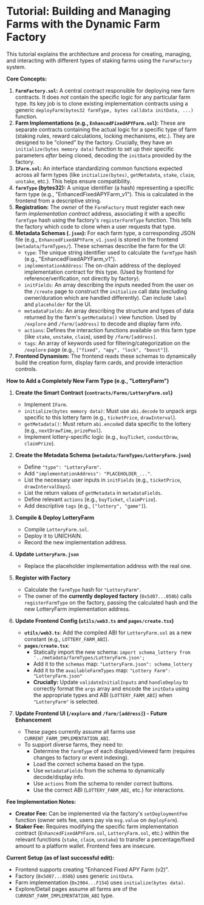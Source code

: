 # Tutorial: Building and Managing Farms with the Dynamic Farm Factory

This tutorial explains the architecture and process for creating, managing, and interacting with different types of staking farms using the `FarmFactory` system.

**Core Concepts:**

1.  **`FarmFactory.sol`:** A central contract responsible for deploying new farm contracts. It does *not* contain the specific logic for any particular farm type. Its key job is to clone existing implementation contracts using a generic `deployFarm(bytes32 farmType, bytes calldata initData, ...)` function.
2.  **Farm Implementations (e.g., `EnhancedFixedAPYFarm.sol`):** These are separate contracts containing the actual logic for a specific type of farm (staking rules, reward calculations, locking mechanisms, etc.). They are designed to be "cloned" by the factory. Crucially, they have an `initialize(bytes memory data)` function to set up their specific parameters *after* being cloned, decoding the `initData` provided by the factory.
3.  **`IFarm.sol`:** An interface standardizing common functions expected across all farm types (like `initialize(bytes)`, `getMetadata`, `stake`, `claim`, `unstake`, etc.). This helps ensure compatibility.
4.  **`farmType` (bytes32):** A unique identifier (a hash) representing a specific farm type (e.g., "EnhancedFixedAPYFarm_v1"). This is calculated in the frontend from a descriptive string.
5.  **Registration:** The *owner* of the `FarmFactory` must register each new farm *implementation contract* address, associating it with a specific `farmType` hash using the factory's `registerFarmType` function. This tells the factory which code to clone when a user requests that type.
6.  **Metadata Schemas (`.json`):** For each farm type, a corresponding JSON file (e.g., `EnhancedFixedAPYFarm_v1.json`) is stored in the frontend (`metadata/farmTypes/`). These schemas describe the farm for the UI:
    *   `type`: The unique string identifier used to calculate the `farmType` hash (e.g., "EnhancedFixedAPYFarm_v1").
    *   `implementationAddress`: The on-chain address of the deployed implementation contract for this type. (Used by frontend for reference/verification, not directly by factory).
    *   `initFields`: An array describing the inputs needed from the user on the `/create` page to construct the `initialize` call data (excluding owner/duration which are handled differently). Can include `label` and `placeholder` for the UI.
    *   `metadataFields`: An array describing the structure and types of data returned by the farm's `getMetadata()` view function. Used by `/explore` and `/farm/[address]` to decode and display farm info.
    *   `actions`: Defines the interaction functions available on this farm type (like `stake`, `unstake`, `claim`), used by `/farm/[address]`.
    *   `tags`: An array of keywords used for filtering/categorization on the `/explore` page (e.g., `["fixed", "apy", "lock", "boost"]`).
7.  **Frontend Dynamism:** The frontend reads these schemas to dynamically build the creation form, display farm cards, and provide interaction controls.

**How to Add a Completely New Farm Type (e.g., "LotteryFarm")**

1.  **Create the Smart Contract (`contracts/Farms/LotteryFarm.sol`)**
    *   Implement `IFarm`.
    *   `initialize(bytes memory data)`: Must use `abi.decode` to unpack args specific to this lottery farm (e.g., `ticketPrice`, `drawInterval`).
    *   `getMetadata()`: Must return `abi.encode`d data specific to the lottery (e.g., `nextDrawTime`, `prizePool`).
    *   Implement lottery-specific logic (e.g., `buyTicket`, `conductDraw`, `claimPrize`).

2.  **Create the Metadata Schema (`metadata/farmTypes/LotteryFarm.json`)**
    *   Define `"type": "LotteryFarm"`.
    *   Add `"implementationAddress": "PLACEHOLDER_..."`.
    *   List the necessary user inputs in `initFields` (e.g., `ticketPrice`, `drawIntervalDays`).
    *   List the return values of `getMetadata` in `metadataFields`.
    *   Define relevant `actions` (e.g., `buyTicket`, `claimPrize`).
    *   Add descriptive `tags` (e.g., `["lottery", "game"]`).

3.  **Compile & Deploy LotteryFarm**
    *   Compile `LotteryFarm.sol`.
    *   Deploy it to UNICHAIN.
    *   Record the new implementation address.

4.  **Update `LotteryFarm.json`**
    *   Replace the placeholder implementation address with the real one.

5.  **Register with Factory**
    *   Calculate the `farmType` hash for `"LotteryFarm"`.
    *   The owner of the **currently deployed factory** (`0x5d07...050b`) calls `registerFarmType` on the factory, passing the calculated hash and the new LotteryFarm implementation address.

6.  **Update Frontend Config (`utils/web3.ts` and `pages/create.tsx`)**
    *   **`utils/web3.ts`**: Add the compiled ABI for `LotteryFarm.sol` as a new constant (e.g., `LOTTERY_FARM_ABI`).
    *   **`pages/create.tsx`**:
        *   Statically import the new schema: `import schema_lottery from '../metadata/farmTypes/LotteryFarm.json';`
        *   Add it to the `schemas` map: `"LotteryFarm.json": schema_lottery`
        *   Add it to the `availableFarmTypes` map: `"Lottery Farm": "LotteryFarm.json"`
        *   **Crucially:** Update `validateInitialInputs` and `handleDeploy` to correctly format the `args` array and encode the `initData` using the appropriate types and ABI (`LOTTERY_FARM_ABI`) when `"LotteryFarm"` is selected.

7.  **Update Frontend UI (`/explore` and `/farm/[address]`) - Future Enhancement**
    *   These pages currently assume all farms use `CURRENT_FARM_IMPLEMENTATION_ABI`.
    *   To support diverse farms, they need to:
        *   Determine the `farmType` of each displayed/viewed farm (requires changes to factory or event indexing).
        *   Load the correct schema based on the type.
        *   Use `metadataFields` from the schema to dynamically decode/display info.
        *   Use `actions` from the schema to render correct buttons.
        *   Use the correct ABI (`LOTTERY_FARM_ABI`, etc.) for interactions.

**Fee Implementation Notes:**

*   **Creator Fee:** Can be implemented via the factory's `setDeploymentFee` function (owner sets fee, users pay via `msg.value` on `deployFarm`).
*   **Staker Fee:** Requires modifying the specific farm implementation contract (`EnhancedFixedAPYFarm.sol`, `LotteryFarm.sol`, etc.) within the relevant functions (`stake`, `claim`, `unstake`) to transfer a percentage/fixed amount to a platform wallet. Frontend fees are insecure.

**Current Setup (as of last successful edit):**

*   Frontend supports creating "Enhanced Fixed APY Farm (v2)".
*   Factory (`0x5d07...050b`) uses generic `initData`.
*   Farm implementation (`0x2904...F154`) uses `initialize(bytes data)`.
*   Explore/Detail pages assume all farms are of the `CURRENT_FARM_IMPLEMENTATION_ABI` type. 